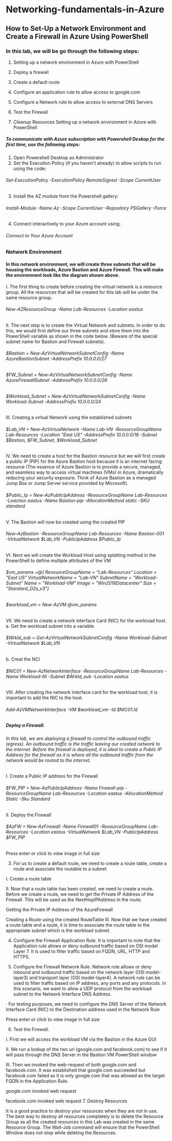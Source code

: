 # Networking-fundamentals-in-Azure
## How to Set-Up a Network Environment and Create a Firewall in Azure Using PowerShell
### In this lab, we will be go through the following steps:

1. Setting up a network environment in Azure with PowerShell

2. Deploy a firewall

3. Create a default route

4. Configure an application rule to allow access to google.com

5. Configure a Network rule to allow access to external DNS Servers

6. Test the Firewall

7. Cleanup Resources
Setting up a network environment in Azure with PowerShell


##### To communicate with Azure subscription with Powershell Deskop for the first time, use the following steps:
1. Open Powershell Desktop as Administrator
2. Set the Execution Policy (if you haven't already) to allow scripts to run using the code:
###### Set-ExecutionPolicy -ExecutionPolicy RemoteSigned -Scope CurrentUser
3. Install the AZ module from the Powershell gallery:
###### Install-Module -Name Az -Scope CurrentUser -Repository PSGallery -Force
4. Connect interactively to your Azure account using:
###### Connect to Your Azure Account


### Network Environment
#### In this network environment, we will create three subnets that will be housing the workloads, Azure Bastion and Azure Firewall. This will make the environment look like the diagram shown above.

I. The first thing to create before creating the virtual network is a resource group. All the resources that will be created for this lab will be under the same resource group.

###### New-AZResourceGroup -Name Lab-Resources -Location eastus

II. The next step is to create the Virtual Network and subnets. In order to do this, we would first define our three subnets and store them into the PowerShell variable as shown in the code below. (Beware of the special subnet name for Bastion and Firewall subnets).

###### $Bastion = New-AzVirtualNetworkSubnetConfig -Name AzureBastionSubnet -AddressPrefix 10.0.0.0/27
###### $FW_Subnet = New-AzVirtualNetworkSubnetConfig -Name AzureFirewallSubnet -AddressPrefix 10.0.0.0/26
###### $Workload_Subnet = New-AzVirtualNetworkSubnetConfig -Name Workload-Subnet -AddressPrefix 10.0.0.0/24

III. Creating a virtual Network using the established subnets
###### $Lab_VN = New-AzVirtualNetwork -Name Lab-VN -ResourceGroupName Lab-Resources -Location "East US" -AddressPrefix 10.0.0.0/16 -Subnet $Bastion, $FW_Subnet, $Workload_Subnet


IV. We need to create a host for the Bastion resource but we will first create a public IP (PIP) for the Azure Bastion host because it is an internet facing resource (The essence of Azure Bastion is to provide a secure, managed, and seamless way to access virtual machines (VMs) in Azure, dramatically reducing your security exposure. Think of Azure Bastion as a managed Jump Box or Jump Server service provided by Microsoft).

###### $Public_Ip = New-AzPublicIpAddress -ResourceGroupName Lab-Resources -Loaction eastus -Name Bastion-pip -AllocationMethod static -SKU standard 


V. The Bastion will now be created using the created PIP
###### New-AzBastion -ResourceGroupName Lab-Resources -Name Bastion-001 -VirtualNetwork $Lab_VN -PublicIpAddress $Public_Ip

VI. Next we will create the Workload Host using splatting method in the PowerShell to define multiple attributes of the VM
###### $vm_params =@{ ResourceGroupName = "Lab-Resources" Location = "East US" VirtualNetworkName = "Lab-VN" SubnetName = "Workload-Subnet" Name = "Workload-VM" Image = "Win2016Datacenter" Size = "Standard_D2s_v3"}

###### $workload_vm = New-AzVM @vm_params


VII. We need to create a network interface Card (NIC) for the workload host. 
a. Get the workload subnet into a variable
###### $Wrkld_sub = Get-AzVirtualNetworkSubnetConfig -Name Workload-Subnet -VirtualNetwork $Lab_VN
b. Creat the NCI
###### $NIC01 = New-AzNetworkInterface -ResourceGroupName Lab-Resources -Name Workload-NI -Subnet $Wrkld_sub -Location eastus 


VIII. After creating the network interface card for the workload host, it is important to add the NIC to the host.
###### Add-AzVMNetworkInterface -VM $workload_vm -Id $NIC01.Id

##### Deploy a Firewall.
###### In this lab, we are deploying a firewall to control the outbound traffic (egress). An outbound traffic is the traffic leaving our created network to the internet. Before the firewall is deployed, it is ideal to create a Public IP Address for the firewall as it is where all the outbound traffic from the network would be routed to the internet.
I. Create a Public IP address for the Firewall
###### $FW_PIP = New-AzPublicIpAddress -Name Firewall-pip -ResourceGroupName Lab-Resources -Location eastus -AllocationMethod Static -Sku Standard 

II. Deploy the Firewall 
###### $AzFW = New-AzFirewall -Name Firewall01 -ResourceGroupName Lab-Resources -Location eastus -VirtualNetwork $Lab_VN -PublicIpAddress $FW_PIP

Press enter or click to view image in full size

3. For us to create a default route, we need to create a route table, create a route and associate the routable to a subnet

I. Create a route table


II. Now that a route table has been created, we need to create a route. Before we create a route, we need to get the Private IP Address of the Firewall. This will be used as the NextHopIPAddress in the route.


Getting the Private IP Address of the AzureFirewall

Creating a Route using the created RouteTable
III. Now that we have created a route table and a route, it is time to associate the route table to the appropriate subnet which is the workload subnet.


4. Configure the Firewall Application Rule. It is important to note that the Application rule allows or deny outbound traffic based on OSI model Layer 7. It is used to filter traffic based on FQDN, URL, HTTP and HTTPS.


5. Configure the Firewall Network Rule. Network rule allows or deny inbound and outbound traffic based on the network layer (OSI model-layer3) and transport layer (OSI model-layer4). A network rule can be used to filter traffic based on IP address, any ports and any protocols. In this scenario, we want to allow a UDP protocol from the workload subnet to the Network Interface DNS Address.


· For testing purposes, we need to configure the DNS Server of the Network Interface Card (NIC) to the Destination address used in the Network Rule

Press enter or click to view image in full size

6. Test the Firewall.

I. First we will access the workload VM via the Bastion in the Azure GUI


II. We run a lookup of the two uri (google.com and facebook.com) to see if it will pass through the DNS Server in the Bastion VM PowerShell window


III. Then we invoked the web-request of both google.com and facebook.com. It was established that google.com succeeded but facebook.com failed as it is only google.com that was allowed as the target FQDN in the Application Rule.


google.com invoked web request

facebook.com invoked web request
7. Destroy Resources


It is a good practice to destroy your resources when they are not in use. The best way to destroy all resources completely is to delete the Resource Group as all the created resources in this Lab was created in the same Resource Group. The Wait-Job command will ensure that the PowerShell Window does not stop while deleting the Resources.
